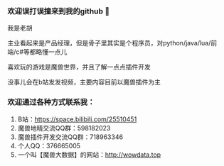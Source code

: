 ### 欢迎误打误撞来到我的github 👋

我是老胡

主业看起来是产品经理，但是骨子里其实是个程序员，对python/java/lua/前端/c#等都略懂一点儿

喜欢玩的游戏是魔兽世界，并且了解一点点插件开发

没事儿会在b站发发视频，主要内容目前以魔兽插件为主

### 欢迎通过各种方式联系我：
1. B站：https://space.bilibili.com/25510451
2. 魔兽地精交流QQ群：598182023
3. 魔兽插件开发交流QQ群：718963346
4. 个人QQ：376665005
5. 一个叫【魔兽大数据】的网站：http://wowdata.top

<!--
**ybhuxiao/ybhuxiao** is a ✨ _special_ ✨ repository because its `README.md` (this file) appears on your GitHub profile.

Here are some ideas to get you started:

- 🔭 I’m currently working on ...
- 🌱 I’m currently learning ...
- 👯 I’m looking to collaborate on ...
- 🤔 I’m looking for help with ...
- 💬 Ask me about ...
- 📫 How to reach me: ...
- 😄 Pronouns: ...
- ⚡ Fun fact: ...
-->

